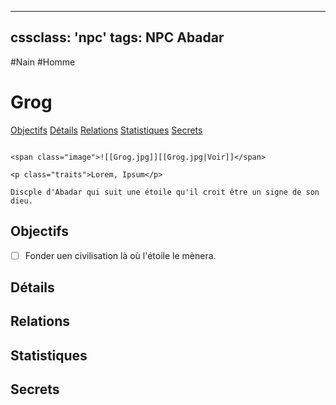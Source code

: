 
---
cssclass: 'npc'
tags: NPC Abadar
---
<span class="npc-tags">#Nain #Homme</span>

# Grog
<span class="nav">[Objectifs](#Objectifs) [Détails](#Détails) [Relations](#Relations) [Statistiques](#Statistiques) [Secrets](#Secrets)</span>

```ad-desc

<span class="image">![[Grog.jpg]][[Grog.jpg|Voir]]</span>

<p class="traits">Lorem, Ipsum</p>

Discple d'Abadar qui suit une étoile qu'il croit être un signe de son dieu.
```

## Objectifs
- [ ] Fonder uen civilisation là où l'étoile le mènera.

## Détails

## Relations

## Statistiques

## Secrets